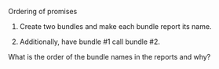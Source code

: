 Ordering of promises

1. Create two bundles and make each bundle report its name.

2. Additionally, have bundle #1 call bundle #2.

What is the order of the bundle names in the reports and why?
